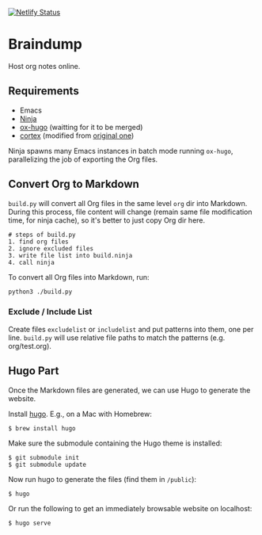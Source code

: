 [![Netlify Status](https://api.netlify.com/api/v1/badges/e24f724b-59b4-4530-bd35-cd1817f38122/deploy-status)](https://app.netlify.com/sites/gyh-braindump/deploys)

# Braindump

Host org notes online.

## Requirements

- Emacs
- [Ninja](https://ninja-build.org/ "Ninja")
- [ox-hugo][ox-hugo] (waitting for it to be merged)
- [cortex][cortex] (modified from [original one][cortex-origin])

Ninja spawns many Emacs instances in batch mode
running `ox-hugo`, parallelizing the job of exporting the Org files.

## Convert Org to Markdown

`build.py` will convert all Org files in the same level `org` dir into Markdown.
During this process, file content will change (remain same file modification time, for ninja cache),
so it's better to just copy Org dir here.

```
# steps of build.py
1. find org files
2. ignore excluded files
3. write file list into build.ninja
4. call ninja
```

To convert all Org files into Markdown, run:

```bash
python3 ./build.py
```

### Exclude / Include List
Create files `excludelist` or `includelist`
and put patterns into them, one per line.
`build.py` will use relative file paths to match the patterns (e.g. org/test.org).

## Hugo Part

Once the Markdown files are generated, we can use Hugo to generate the website.

Install [hugo][hugo]. E.g., on a Mac with Homebrew:

    $ brew install hugo

Make sure the submodule containing the Hugo theme is installed:

    $ git submodule init
    $ git submodule update

Now run hugo to generate the files (find them in `/public`):

    $ hugo

Or run the following to get an immediately browsable website on localhost:

    $ hugo serve

[hugo]: https://gohugo.io/
[ox-hugo]: https://github.com/jethrokuan/ox-hugo/tree/feat/org-hugo-base-dir
[cortex]: https://github.com/gyh1621/cortex
[cortex-origin]: https://github.com/jethrokuan/cortex
[org]: https://github.com/jethrokuan/braindump/tree/master/org
